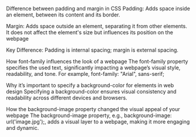 Difference between padding and margin in CSS Padding: Adds space inside an element, between its content and its border.

Margin: Adds space outside an element, separating it from other elements. It does not affect the element's size but influences its position on the webpage

Key Difference: Padding is internal spacing; margin is external spacing.

How font-family influences the look of a webpage The font-family property specifies the used text, significantly impacting a webpage’s visual style, readability, and tone. For example, font-family: "Arial", sans-serif;

Why it’s important to specify a background-color for elements in web design Specifying a background-color ensures visual consistency and readability across different devices and browsers.

How the background-image property changed the visual appeal of your webpage The background-image property, e.g., background-image: url('image.jpg');, adds a visual layer to a webpage, making it more engaging and dynamic.
